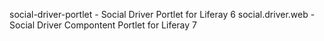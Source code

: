 social-driver-portlet - Social Driver Portlet for Liferay 6
social.driver.web - Social Driver Compontent Portlet for Liferay 7

